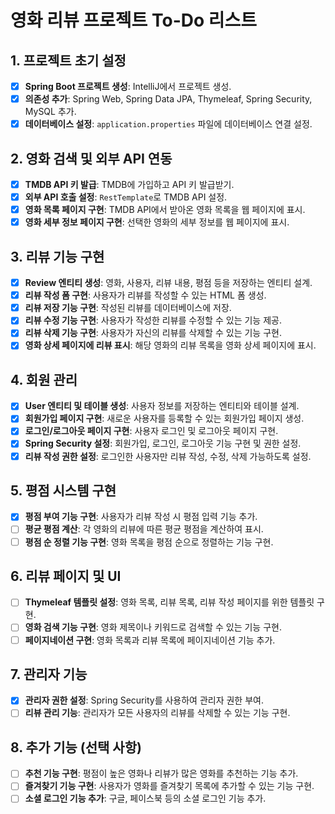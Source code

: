 # 영화 리뷰 프로젝트 To-Do 리스트

## 1. 프로젝트 초기 설정
- [x] **Spring Boot 프로젝트 생성**: IntelliJ에서 프로젝트 생성.
- [x] **의존성 추가**: Spring Web, Spring Data JPA, Thymeleaf, Spring Security, MySQL 추가.
- [x] **데이터베이스 설정**: `application.properties` 파일에 데이터베이스 연결 설정.

## 2. 영화 검색 및 외부 API 연동
- [x] **TMDB API 키 발급**: TMDB에 가입하고 API 키 발급받기.
- [x] **외부 API 호출 설정**: `RestTemplate`로 TMDB API 설정.
- [x] **영화 목록 페이지 구현**: TMDB API에서 받아온 영화 목록을 웹 페이지에 표시.
- [x] **영화 세부 정보 페이지 구현**: 선택한 영화의 세부 정보를 웹 페이지에 표시.

## 3. 리뷰 기능 구현
- [x] **Review 엔티티 생성**: 영화, 사용자, 리뷰 내용, 평점 등을 저장하는 엔티티 설계.
- [x] **리뷰 작성 폼 구현**: 사용자가 리뷰를 작성할 수 있는 HTML 폼 생성.
- [x] **리뷰 저장 기능 구현**: 작성된 리뷰를 데이터베이스에 저장.
- [x] **리뷰 수정 기능 구현**: 사용자가 작성한 리뷰를 수정할 수 있는 기능 제공.
- [x] **리뷰 삭제 기능 구현**: 사용자가 자신의 리뷰를 삭제할 수 있는 기능 구현.
- [x] **영화 상세 페이지에 리뷰 표시**: 해당 영화의 리뷰 목록을 영화 상세 페이지에 표시.

## 4. 회원 관리
- [x] **User 엔티티 및 테이블 생성**: 사용자 정보를 저장하는 엔티티와 테이블 설계.
- [x] **회원가입 페이지 구현**: 새로운 사용자를 등록할 수 있는 회원가입 페이지 생성.
- [x] **로그인/로그아웃 페이지 구현**: 사용자 로그인 및 로그아웃 페이지 구현.
- [x] **Spring Security 설정**: 회원가입, 로그인, 로그아웃 기능 구현 및 권한 설정.
- [x] **리뷰 작성 권한 설정**: 로그인한 사용자만 리뷰 작성, 수정, 삭제 가능하도록 설정.

## 5. 평점 시스템 구현
- [x] **평점 부여 기능 구현**: 사용자가 리뷰 작성 시 평점 입력 기능 추가.
- [ ] **평균 평점 계산**: 각 영화의 리뷰에 따른 평균 평점을 계산하여 표시.
- [ ] **평점 순 정렬 기능 구현**: 영화 목록을 평점 순으로 정렬하는 기능 구현.

## 6. 리뷰 페이지 및 UI
- [ ] **Thymeleaf 템플릿 설정**: 영화 목록, 리뷰 목록, 리뷰 작성 페이지를 위한 템플릿 구현.
- [ ] **영화 검색 기능 구현**: 영화 제목이나 키워드로 검색할 수 있는 기능 구현.
- [ ] **페이지네이션 구현**: 영화 목록과 리뷰 목록에 페이지네이션 기능 추가.

## 7. 관리자 기능
- [x] **관리자 권한 설정**: Spring Security를 사용하여 관리자 권한 부여.
- [ ] **리뷰 관리 기능**: 관리자가 모든 사용자의 리뷰를 삭제할 수 있는 기능 구현.

## 8. 추가 기능 (선택 사항)
- [ ] **추천 기능 구현**: 평점이 높은 영화나 리뷰가 많은 영화를 추천하는 기능 추가.
- [ ] **즐겨찾기 기능 구현**: 사용자가 영화를 즐겨찾기 목록에 추가할 수 있는 기능 구현.
- [ ] **소셜 로그인 기능 추가**: 구글, 페이스북 등의 소셜 로그인 기능 추가.
